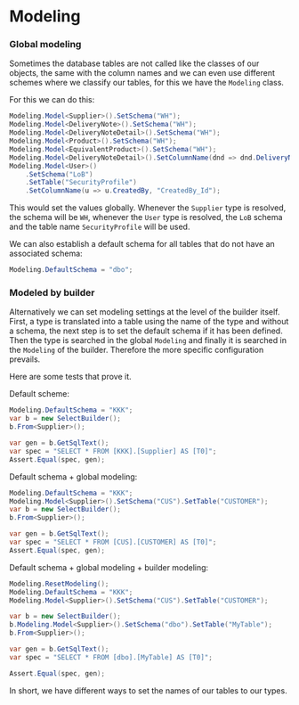 # Modeling

### Global modeling

Sometimes the database tables are not called like the classes of our objects, the same with the column names and we can even use different schemes where we classify our tables, for this we have the `Modeling` class.

For this we can do this:

````csharp
Modeling.Model<Supplier>().SetSchema("WH");
Modeling.Model<DeliveryNote>().SetSchema("WH");
Modeling.Model<DeliveryNoteDetail>().SetSchema("WH");
Modeling.Model<Product>().SetSchema("WH");
Modeling.Model<EquivalentProduct>().SetSchema("WH");
Modeling.Model<DeliveryNoteDetail>().SetColumnName(dnd => dnd.DeliveryNoteId, "DeliveryNote_Id");
Modeling.Model<User>()
    .SetSchema("LoB")
    .SetTable("SecurityProfile")
    .SetColumnName(u => u.CreatedBy, "CreatedBy_Id");
````

This would set the values globally. Whenever the `Supplier` type is resolved, the schema will be `WH`, whenever the `User` type is resolved, the `LoB` schema and the table name `SecurityProfile` will be used.

We can also establish a default schema for all tables that do not have an associated schema:

````csharp
Modeling.DefaultSchema = "dbo";
````

### Modeled by builder

Alternatively we can set modeling settings at the level of the builder itself.
First, a type is translated into a table using the name of the type and without a schema, the next step is to set the default schema if it has been defined. Then the type is searched in the global `Modeling` and finally it is searched in the `Modeling` of the builder. Therefore the more specific configuration prevails.

Here are some tests that prove it.

Default scheme:
````csharp
Modeling.DefaultSchema = "KKK";
var b = new SelectBuilder();
b.From<Supplier>();

var gen = b.GetSqlText();
var spec = "SELECT * FROM [KKK].[Supplier] AS [T0]";
Assert.Equal(spec, gen);
````

Default schema + global modeling:
````csharp
Modeling.DefaultSchema = "KKK";
Modeling.Model<Supplier>().SetSchema("CUS").SetTable("CUSTOMER");
var b = new SelectBuilder();
b.From<Supplier>();

var gen = b.GetSqlText();
var spec = "SELECT * FROM [CUS].[CUSTOMER] AS [T0]";
Assert.Equal(spec, gen);
````

Default schema + global modeling + builder modeling:
````csharp
Modeling.ResetModeling();
Modeling.DefaultSchema = "KKK";
Modeling.Model<Supplier>().SetSchema("CUS").SetTable("CUSTOMER");

var b = new SelectBuilder();
b.Modeling.Model<Supplier>().SetSchema("dbo").SetTable("MyTable");
b.From<Supplier>();

var gen = b.GetSqlText();
var spec = "SELECT * FROM [dbo].[MyTable] AS [T0]";

Assert.Equal(spec, gen);
````

In short, we have different ways to set the names of our tables to our types.